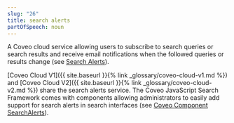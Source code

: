 ```yaml
---
slug: "26"
title: search alerts
partOfSpeech: noun
---
```


A Coveo cloud service allowing users to subscribe to search queries or search results and receive email notifications when the followed queries or results change (see [Search Alerts](http://www.coveo.com/go?dest=cloudhelp&lcid=9&context=247)). 

[Coveo Cloud V1]({{ site.baseurl }}{% link _glossary/coveo-cloud-v1.md %}) and [Coveo Cloud V2]({{ site.baseurl }}{% link _glossary/coveo-cloud-v2.md %}) share the search alerts service. The Coveo JavaScript Search Framework comes with components allowing administrators to easily add support for search alerts in search interfaces (see [Coveo Component SearchAlerts](https://coveo.github.io/search-ui/components/searchalerts.html)).
